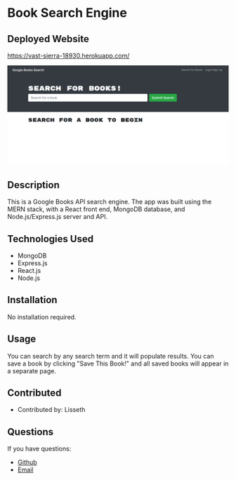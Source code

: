 # Book Search Engine

## Deployed Website

https://vast-sierra-18930.herokuapp.com/

![](/screenshot.png)

## Description
  
This is a Google Books API search engine. The app was built using the MERN stack, with a React front end, MongoDB database, and Node.js/Express.js server and API.

  ## Technologies Used

  * MongoDB
  * Express.js
  * React.js
  * Node.js
  
  ## Installation

  No installation required.

  ## Usage
  
  You can search by any search term and it will populate results. You can save a book by clicking "Save This Book!" and all saved books will appear in a separate page.

  ## Contributed

  * Contributed by: Lisseth


  ## Questions

  If you have questions:
  * [Github](https://github.com/lissethdiaz)
  * [Email](mailto:lissdiaz15@gmail.com) 
